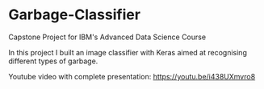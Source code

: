 # Garbage-Classifier
Capstone Project for IBM's Advanced Data Science Course

In this project I built an image classifier with Keras aimed at recognising different types of garbage. 

Youtube video with complete presentation: https://youtu.be/i438UXmvro8
